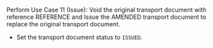 Perform Use Case 11 (Issue): Void the original transport document with reference REFERENCE and Issue the AMENDED
transport document to replace the original transport document.
* Set the transport document status to `ISSUED`.
